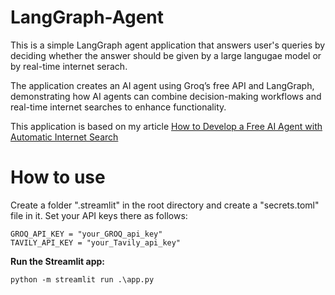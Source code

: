 # LangGraph-Agent
This is a simple LangGraph agent application that answers user's queries by deciding whether the answer should be given by a large langugae model or by real-time internet serach.  

The application creates an AI agent using Groq’s free API and LangGraph, demonstrating how AI agents can combine decision-making workflows and real-time internet searches to enhance functionality.  

This application is based on my article [How to Develop a Free AI Agent with Automatic Internet Search](https://ai.gopubby.com/how-to-develop-a-free-ai-agent-with-automatic-internet-search-5ea24928d26b)

# How to use
Create a folder ".streamlit" in the root directory and create a "secrets.toml" file in it. Set your API keys there as follows:
   ```
   GROQ_API_KEY = "your_GROQ_api_key"
   TAVILY_API_KEY = "your_Tavily_api_key"
   ```

**Run the Streamlit app:**
   ```
   python -m streamlit run .\app.py  
   ```
